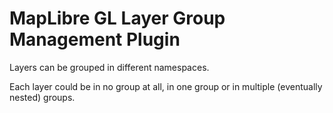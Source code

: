 # MapLibre GL Layer Group Management Plugin

Layers can be grouped in different namespaces.

Each layer could be in no group at all, in one group or in multiple (eventually nested) groups.
